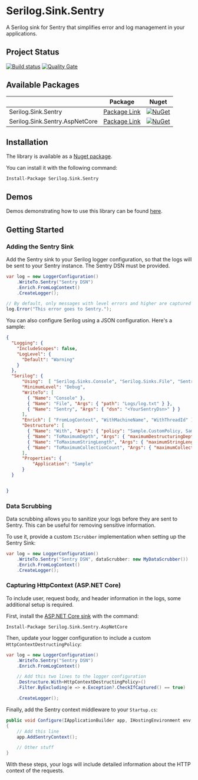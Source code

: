 # Serilog.Sink.Sentry

A Serilog sink for Sentry that simplifies error and log management in your applications.

## Project Status

[![Build status](https://ci.appveyor.com/api/projects/status/3rtn2dsk5ln6qaup?svg=true)](https://ci.appveyor.com/project/olsh/serilog-Sink-sentry)
[![Quality Gate](https://sonarcloud.io/api/project_badges/measure?project=serilog-Sink-sentry&metric=alert_status)](https://sonarcloud.io/dashboard?id=serilog-Sink-sentry)

## Available Packages

|   | Package | Nuget |
| ------------- | ------------- | ------------- |
| Serilog.Sink.Sentry  | [Package Link](https://www.nuget.org/packages/Serilog.Sink.Sentry/) | [![NuGet](https://img.shields.io/nuget/v/Serilog.Sink.Sentry.svg)](https://www.nuget.org/packages/Serilog.Sink.Sentry/)  |
| Serilog.Sink.Sentry.AspNetCore  | [Package Link](https://www.nuget.org/packages/Serilog.Sink.Sentry.AspNetCore/) | [![NuGet](https://img.shields.io/nuget/v/Serilog.Sink.Sentry.AspNetCore.svg)](https://www.nuget.org/packages/Serilog.Sink.Sentry.AspNetCore/)  |

## Installation

The library is available as a [Nuget package](https://www.nuget.org/packages/Serilog.Sink.Sentry/).

You can install it with the following command:
```
Install-Package Serilog.Sink.Sentry
```

## Demos

Demos demonstrating how to use this library can be found [here](demos/).

## Getting Started

### Adding the Sentry Sink

Add the Sentry sink to your Serilog logger configuration, so that the logs will be sent to your Sentry instance. The Sentry DSN must be provided.

```csharp
var log = new LoggerConfiguration()
    .WriteTo.Sentry("Sentry DSN")
    .Enrich.FromLogContext()
    .CreateLogger();

// By default, only messages with level errors and higher are captured
log.Error("This error goes to Sentry.");
```

You can also configure Serilog using a JSON configuration. Here's a sample:

```json
{
  "Logging": {
    "IncludeScopes": false,
    "LogLevel": {
      "Default": "Warning"
    }
  },
  "Serilog": {
      "Using":  [ "Serilog.Sinks.Console", "Serilog.Sinks.File", "Sentry" ],
      "MinimumLevel": "Debug",
      "WriteTo": [
        { "Name": "Console" },
        { "Name": "File", "Args": { "path": "Logs/log.txt" } },
        { "Name": "Sentry", "Args": { "dsn": "<YourSentryDsn>" } }
      ],
      "Enrich": [ "FromLogContext", "WithMachineName", "WithThreadId" ],
      "Destructure": [
        { "Name": "With", "Args": { "policy": "Sample.CustomPolicy, Sample" } },
        { "Name": "ToMaximumDepth", "Args": { "maximumDestructuringDepth": 4 } },
        { "Name": "ToMaximumStringLength", "Args": { "maximumStringLength": 100 } },
        { "Name": "ToMaximumCollectionCount", "Args": { "maximumCollectionCount": 10 } }
      ],
      "Properties": {
          "Application": "Sample"
      }
  }


}
```

### Data Scrubbing

Data scrubbing allows you to sanitize your logs before they are sent to Sentry. This can be useful for removing sensitive information.

To use it, provide a custom `IScrubber` implementation when setting up the Sentry Sink:

```csharp
var log = new LoggerConfiguration()
    .WriteTo.Sentry("Sentry DSN", dataScrubber: new MyDataScrubber())
    .Enrich.FromLogContext()
    .CreateLogger();
```

### Capturing HttpContext (ASP.NET Core)

To include user, request body, and header information in the logs, some additional setup is required. 

First, install the [ASP.NET Core sink](https://www.nuget.org/packages/Serilog.Sink.Sentry.AspNetCore/) with the command:

```
Install-Package Serilog.Sink.Sentry.AspNetCore
```

Then, update your logger configuration to include a custom `HttpContextDestructingPolicy`:

```csharp
var log = new LoggerConfiguration()
    .WriteTo.Sentry("Sentry DSN")
    .Enrich.FromLogContext()

    // Add this two lines to the logger configuration
    .Destructure.With<HttpContextDestructingPolicy>()
    .Filter.ByExcluding(e => e.Exception?.CheckIfCaptured() == true)

    .CreateLogger();
```

Finally, add the Sentry context middleware to your `Startup.cs`:

```csharp
public void Configure(IApplicationBuilder app, IHostingEnvironment env, ILoggerFactory loggerFactory)
{
    // Add this line
    app.AddSentryContext();

    // Other stuff
}
```

With these steps, your logs will include detailed information about the HTTP context of the requests.
